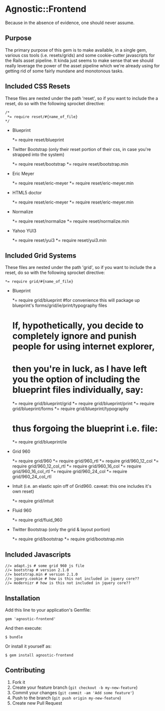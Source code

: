 # Agnostic::Frontend

Because in the absence of evidence, one should never assume. 

## Purpose

The primary purpose of this gem is to make available, in a single gem, various css tools (i.e. resets/grids) and some cookie-cutter javascripts for the Rails asset pipeline. It kinda just seems to make sense that we should really leverage the power of the asset pipeline which we're already using for getting rid of some fairly mundane and monotonous tasks. 

## Included CSS Resets

These files are nested under the path 'reset', so if you want to include the a reset, do so with the following sprocket directive:

    /*
     *= require reset/#{name_of_file}
    */

- Blueprint

    *= require reset/blueprint

- Twitter Bootstrap (only their reset portion of their css, in case you're strapped into the system)

    *= require reset/bootstrap
    *= require reset/bootstrap.min

- Eric Meyer

    *= require reset/eric-meyer
    *= require reset/eric-meyer.min
- HTML5 doctor

    *= require reset/eric-meyer
    *= require reset/eric-meyer.min
- Normalize

    *= require reset/normalize
    *= require reset/normalize.min
- Yahoo YUI3

    *= require reset/yui3
    *= require reset/yui3.min

## Included Grid Systems

These files are nested under the path 'grid', so if you want to include the a reset, do so with the following sprocket directive:

    *= require grid/#{name_of_file}
- Blueprint

    *= require grid/blueprint #for convenience this will package up blueprint's forms/grid/ie/print/typography files
    # If, hypothetically, you decide to completely ignore and punish people for using internet explorer,
    # then you're in luck, as I have left you the option of including the blueprint files individually, say:
    *= require grid/blueprint/grid
    *= require grid/blueprint/print
    *= require grid/blueprint/forms
    *= require grid/blueprint/typography
    # thus forgoing the blueprint i.e. file:
    *= require grid/blueprint/ie
- Grid 960

    *= require grid/960
    *= require grid/960_rtl
    *= require grid/960_12_col
    *= require grid/960_12_col_rtl
    *= require grid/960_16_col
    *= require grid/960_16_col_rtl
    *= require grid/960_24_col
    *= require grid/960_24_col_rtl
- Intuit (i.e. an elastic spin off of Grid960. caveat: this one includes it's own reset)

    *= require grid/intuit
- Fluid 960

    *= require grid/fluid_960
- Twitter Bootstrap (only the grid & layout portion)

    *= require grid/bootstrap
    *= require grid/bootstrap.min

## Included Javascripts

    //= adapt.js # some grid 960 js file
    //= bootstrap # version 2.1.0
    //= bootstrap.min # version 2.1.0
    //= jquery.cookie # how is this not included in jquery core??
    //= modernizr # how is this not included in jquery core??

## Installation

Add this line to your application's Gemfile:

    gem 'agnostic-frontend'

And then execute:

    $ bundle

Or install it yourself as:

    $ gem install agnostic-frontend


## Contributing

1. Fork it
2. Create your feature branch (`git checkout -b my-new-feature`)
3. Commit your changes (`git commit -am 'Add some feature'`)
4. Push to the branch (`git push origin my-new-feature`)
5. Create new Pull Request
